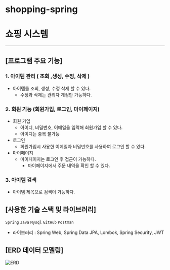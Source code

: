 ﻿# shopping-spring
# 쇼핑 시스템

---

## [프로그램 주요 기능]

### 1. 아이템 관리 ( 조회 ,생성, 수정, 삭제 )

- 아이템를 조회, 생성, 수정 삭제 할 수 있다.
    - 수정과 삭제는 관리자 계정만 가능하다.

### 2. 회원 기능 (회원가입, 로그인, 마이페이지)

- 회원 가입
    - 아이디, 비밀번호, 이메일을 입력해 회원가입 할 수 있다.
    - 아이디는 중복 불가능
- 로그인
    - 회원가입시 사용한 이메일과 비밀번호를 사용하여 로그인 할 수 있다.
- 마이페이지
    - 마이페이지는 로그인 후 접근이 가능하다.
        - 마이페이지에서 주문 내역을 확인 할 수 있다.

### 3. 아이템 검색

- 아이템 제목으로 검색이 가능하다.

## [사용한 기술 스택 및 라이브러리]

`Spring` `Java` `Mysql` `GitHub` `Postman` 

- 라이브러리 : Spring Web, Spring Data JPA, Lombok,  Spring Security, JWT

## [ERD 데이터 모델링]
![ERD](https://github.com/user-attachments/assets/8d8d68be-a89f-4812-8b03-a7e3c5cd16f0)
